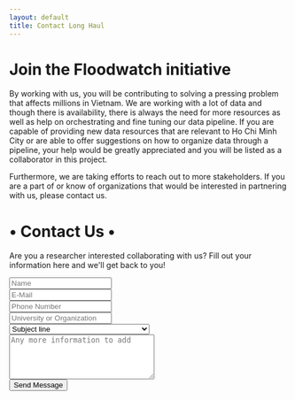 ```yaml
---
layout: default
title: Contact Long Haul
---
```


<div id="contact">
  <h1>Join the Floodwatch initiative</h1>
  <p>By working with us, you will be contributing to solving a pressing problem that affects millions in Vietnam. We are working with a lot of data and though there is availability, there is always the need for more resources as well as help on orchestrating and fine tuning our data pipeline. If you are capable of providing new data resources that are relevant to Ho Chi Minh City or are able to offer suggestions on how to organize data through a pipeline, your help would be greatly appreciated and you will be listed as a collaborator in this project.</p>
  <p>Furthermore, we are taking efforts to reach out to more stakeholders. If you are a part of or know of organizations that would be interested in partnering with us, please contact us.</p>

<div id="container">
  <h1>&bull; Contact Us &bull;</h1>
  <div class="underline">
  </div>
  <div class="contactContent">
    <p class="intro">Are you a researcher interested collaborating with us? Fill out your information here and we'll get back to you!</p>
    <!-- <p>The form is provided by <a href="http://formspree.io/">Formspree.</a> Follow the directions on their site to set up the form for use.</p>
    <p>If you have questions about the theme feel free to <a href="mailto:brimaidesigns@gmail.com">email me</a> or create an issue on <a href="https://github.com/brianmaierjr/long-haul">GitHub</a>. Enjoy!</p> -->
  </div>
  <form action="http://formspree.io/your@mail.com" method="POST">
    <div class="name">
      <label for="name"></label>
      <input type="text" placeholder="Name" name="name" id="name_input" required>
    </div>
    <div class="email">
      <label for="email"></label>
      <input type="email" placeholder="E-Mail" name="email" id="email_input" required>
    </div>
    <div class="telephone">
      <label for="name"></label>
      <input type="text" placeholder="Phone Number" name="telephone" id="telephone_input" required>
    </div>
    <div class="university">
      <label for="university"></label>
      <input type="text" placeholder="University or Organization" name="university" id="university_input" required>
    </div>
    <div class="subject">
      <label for="subject"></label>
      <select placeholder="Subject line" name="subject" id="subject_input" required>
        <option disabled hidden selected>Subject line</option>
        <option>I am a potential stakeholder</option>
        <option>I'd like to contribute to the data pipeline</option>
        <option>I want to get involved</option>
      </select>
    </div>
    <div class="message">
      <label for="message"></label>
      <textarea name="message" placeholder="Any more information to add" id="message_input" cols="30" rows="5" required></textarea>
    </div>
    <div class="submit">
      <input type="submit" value="Send Message" id="form_button" />
    </div>
  </form><!-- // End form -->
</div><!-- // End #container -->
</div>
